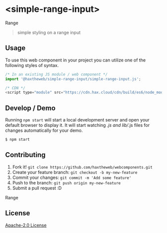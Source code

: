# &lt;simple-range-input&gt;

Range
> simple styling on a range input

## Usage
To use this web component in your project you can utilize one of the following styles of syntax.

```js
/* In an existing JS module / web component */
import '@haxtheweb/simple-range-input/simple-range-input.js';

/* CDN */
<script type="module" src="https://cdn.hax.cloud/cdn/build/es6/node_modules/@haxtheweb/simple-range-input/simple-range-input.js"></script>
```

## Develop / Demo
Running `npm start` will start a local development server and open your default browser to display it. It will start watching *.js and lib/*.js files for changes automatically for your demo.
```bash
$ npm start
```


## Contributing

1. Fork it! `git clone https://github.com/haxtheweb/webcomponents.git`
2. Create your feature branch: `git checkout -b my-new-feature`
3. Commit your changes: `git commit -m 'Add some feature'`
4. Push to the branch: `git push origin my-new-feature`
5. Submit a pull request :D

Range

## License
[Apache-2.0 License](http://opensource.org/licenses/Apache-2.0)